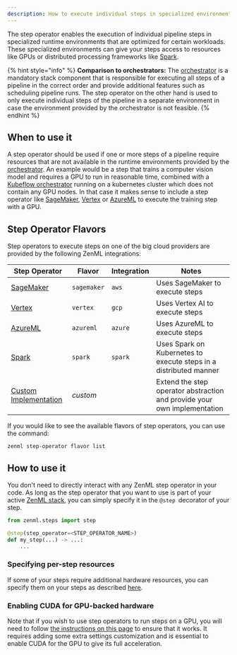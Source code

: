 ```yaml
---
description: How to execute individual steps in specialized environments
---
```


The step operator enables the execution of individual pipeline steps in
specialized runtime environments that are optimized for certain workloads.
These specialized environments can give your steps access to resources like 
GPUs or distributed processing frameworks like [Spark](https://spark.apache.org/).

{% hint style="info" %}
**Comparison to orchestrators:**
The [orchestrator](../orchestrators/orchestrators.md) is a mandatory stack 
component that is responsible for executing all steps of a pipeline in the 
correct order and provide additional features such as scheduling pipeline runs. 
The step operator on the other hand is used to only execute individual steps 
of the pipeline in a separate environment in case the environment provided 
by the orchestrator is not feasible.
{% endhint %}

## When to use it

A step operator should be used if one or more steps of a pipeline require 
resources that are not available in the runtime environments provided by 
the [orchestrator](../orchestrators/orchestrators.md). An example would be a 
step that trains a computer vision model and requires a GPU to run in 
reasonable time, combined with a [Kubeflow orchestrator](../orchestrators/kubeflow.md) 
running on a kubernetes cluster which does not contain any GPU nodes. In that 
case it makes sense to include a step operator like
[SageMaker](sagemaker.md), [Vertex](vertex.md) 
or [AzureML](azureml.md) to execute the training step with a GPU.

## Step Operator Flavors

Step operators to execute steps on one of the big cloud providers are provided
by the following ZenML integrations:

| Step Operator                        | Flavor      | Integration | Notes                                                                    |
|--------------------------------------|-------------|-------------|--------------------------------------------------------------------------|
| [SageMaker](sagemaker.md)   | `sagemaker` | `aws`       | Uses SageMaker to execute steps                                          |
| [Vertex](vertex.md)       | `vertex`    | `gcp`       | Uses Vertex AI to execute steps                                          |
| [AzureML](azureml.md)              | `azureml`   | `azure`     | Uses AzureML to execute steps                                            |
| [Spark](spark-kubernetes.md)                  | `spark`     | `spark`     | Uses Spark on Kubernetes to execute steps in a distributed manner        |
| [Custom Implementation](custom.md) | _custom_    |             | Extend the step operator abstraction and provide your own implementation |

If you would like to see the available flavors of step operators, you can 
use the command:

```shell
zenml step-operator flavor list
```

## How to use it

You don't need to directly interact with any ZenML step operator in your code.
As long as the step operator that you want to use is part of your active 
[ZenML stack](../../../../old_book/starter-guide/stacks/stacks.md),
you can simply specify it in the `@step `decorator of your step.

```python
from zenml.steps import step

@step(step_operator=<STEP_OPERATOR_NAME>)
def my_step(...) -> ...:
    ...
```

### Specifying per-step resources

If some of your steps require additional hardware resources, you can specify 
them on your steps as described [here](../../../../old_book/advanced-guide/pipelines/step-resources.md).

### Enabling CUDA for GPU-backed hardware

Note that if you wish to use step operators to run steps on a GPU, you will
need to follow [the instructions on this page](../../../../old_book/advanced-guide/pipelines/gpu-hardware.md) to ensure that it works. It
requires adding some extra settings customization and is essential to enable
CUDA for the GPU to give its full acceleration.
